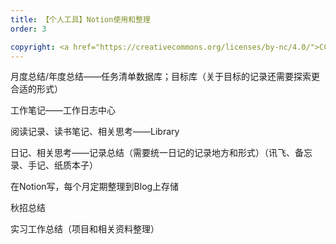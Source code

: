 ```yaml
---
title: 【个人工具】Notion使用和整理
order: 3

copyright: <a href="https://creativecommons.org/licenses/by-nc/4.0/">CC BY-NC 4.0协议</a>
---
```


月度总结/年度总结——任务清单数据库；目标库（关于目标的记录还需要探索更合适的形式）

工作笔记——工作日志中心

阅读记录、读书笔记、相关思考——Library

日记、相关思考——记录总结（需要统一日记的记录地方和形式）（讯飞、备忘录、手记、纸质本子）



在Notion写，每个月定期整理到Blog上存储



秋招总结

实习工作总结（项目和相关资料整理）